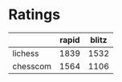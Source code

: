 # Ratings

|          | rapid | blitz |
|----------|-------|-------|
| lichess  | 1839 | 1532 |
| chesscom | 1564 | 1106 |
